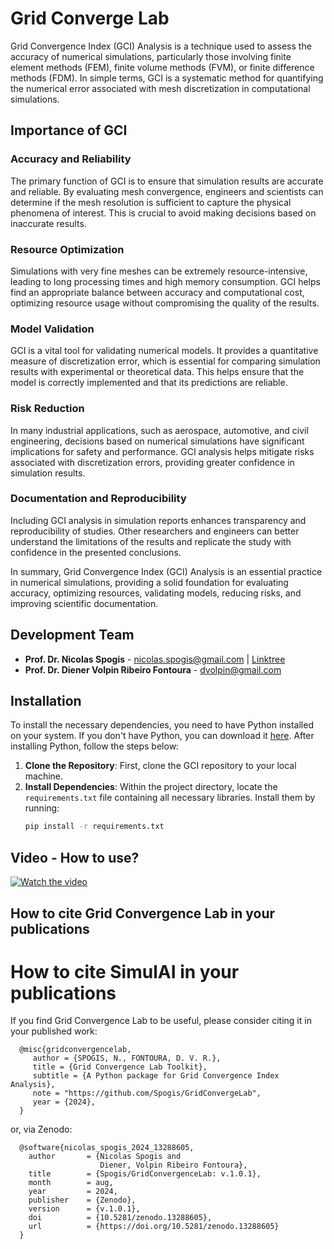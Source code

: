 # Grid Converge Lab

Grid Convergence Index (GCI) Analysis is a technique used to assess the accuracy of numerical simulations, particularly those involving finite element methods (FEM), finite volume methods (FVM), or finite difference methods (FDM). In simple terms, GCI is a systematic method for quantifying the numerical error associated with mesh discretization in computational simulations.

## Importance of GCI

### Accuracy and Reliability
The primary function of GCI is to ensure that simulation results are accurate and reliable. By evaluating mesh convergence, engineers and scientists can determine if the mesh resolution is sufficient to capture the physical phenomena of interest. This is crucial to avoid making decisions based on inaccurate results.

### Resource Optimization
Simulations with very fine meshes can be extremely resource-intensive, leading to long processing times and high memory consumption. GCI helps find an appropriate balance between accuracy and computational cost, optimizing resource usage without compromising the quality of the results.

### Model Validation
GCI is a vital tool for validating numerical models. It provides a quantitative measure of discretization error, which is essential for comparing simulation results with experimental or theoretical data. This helps ensure that the model is correctly implemented and that its predictions are reliable.

### Risk Reduction
In many industrial applications, such as aerospace, automotive, and civil engineering, decisions based on numerical simulations have significant implications for safety and performance. GCI analysis helps mitigate risks associated with discretization errors, providing greater confidence in simulation results.

### Documentation and Reproducibility
Including GCI analysis in simulation reports enhances transparency and reproducibility of studies. Other researchers and engineers can better understand the limitations of the results and replicate the study with confidence in the presented conclusions.

In summary, Grid Convergence Index (GCI) Analysis is an essential practice in numerical simulations, providing a solid foundation for evaluating accuracy, optimizing resources, validating models, reducing risks, and improving scientific documentation.

## Development Team

- **Prof. Dr. Nicolas Spogis** - [nicolas.spogis@gmail.com](mailto:nicolas.spogis@gmail.com) | [Linktree](https://linktr.ee/CascaGrossaSuprema)
- **Prof. Dr. Diener Volpin Ribeiro Fontoura** - [dvolpin@gmail.com](mailto:dvolpin@gmail.com)

## Installation

To install the necessary dependencies, you need to have Python installed on your system. If you don't have Python, you can download it [here](https://www.python.org/downloads/). After installing Python, follow the steps below:

1. **Clone the Repository**: First, clone the GCI repository to your local machine.
2. **Install Dependencies**: Within the project directory, locate the `requirements.txt` file containing all necessary libraries. Install them by running:
   ```bash
   pip install -r requirements.txt
   
## Video - How to use?

[![Watch the video](https://img.youtube.com/vi/2603w_Pm6xY/0.jpg)](https://youtu.be/2603w_Pm6xY)

## How to cite Grid Convergence Lab in your publications

How to cite SimulAI in your publications
========================================

If you find Grid Convergence Lab to be useful, please consider citing it in your published work:

      @misc{gridconvergencelab,
         author = {SPOGIS, N., FONTOURA, D. V. R.},
         title = {Grid Convergence Lab Toolkit},
         subtitle = {A Python package for Grid Convergence Index Analysis},
         note = "https://github.com/Spogis/GridConvergeLab",
         year = {2024},
      }

or, via Zenodo: 

      @software{nicolas_spogis_2024_13288605,
        author       = {Nicolas Spogis and
                        Diener, Volpin Ribeiro Fontoura},
        title        = {Spogis/GridConvergenceLab: v.1.0.1},
        month        = aug,
        year         = 2024,
        publisher    = {Zenodo},
        version      = {v.1.0.1},
        doi          = {10.5281/zenodo.13288605},
        url          = {https://doi.org/10.5281/zenodo.13288605}
      }

